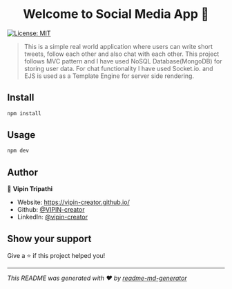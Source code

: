 <h1 align="center">Welcome to Social Media App 👋</h1>
<p>
  <a href="#" target="_blank">
    <img alt="License: MIT" src="https://img.shields.io/badge/License-MIT-yellow.svg" />
  </a>
</p>

>  This is a simple real world application where users can write short tweets, follow each other and also chat with each other. This project follows MVC pattern and I have used NoSQL Database(MongoDB) for storing user data. For chat functionality I have used Socket.io. and EJS is used as a Template Engine for server side rendering. 

## Install

```sh
npm install
```

## Usage

```sh
npm dev
```

## Author

👤 **Vipin Tripathi**

* Website: https://vipin-creator.github.io/
* Github: [@VIPIN-creator](https://github.com/VIPIN-creator)
* LinkedIn: [@vipin-creator](https://linkedin.com/in/vipin-creator)

## Show your support

Give a ⭐️ if this project helped you!

***
_This README was generated with ❤️ by [readme-md-generator](https://github.com/kefranabg/readme-md-generator)_